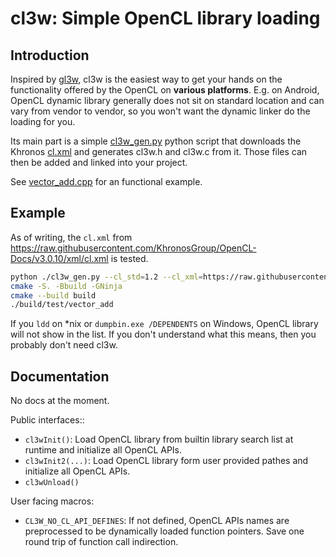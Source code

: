 # cl3w: Simple OpenCL library loading

## Introduction

Inspired by [gl3w](https://github.com/skaslev/gl3w), cl3w is the easiest way to get your hands on the functionality offered by the OpenCL on **various platforms**. E.g. on Android, OpenCL dynamic library generally does not sit on standard location and can vary from vendor to vendor, so you won't want the dynamic linker do the loading for you.

Its main part is a simple [cl3w_gen.py](./cl3w_gen.py) python script that downloads the Khronos [cl.xml](https://github.com/KhronosGroup/OpenCL-Docs/blob/main/xml/cl.xml) and generates cl3w.h and cl3w.c from it. Those files can then be added and linked into your project.

See [vector_add.cpp](test/vector_add.cpp) for an functional example.

## Example

As of writing, the `cl.xml` from https://raw.githubusercontent.com/KhronosGroup/OpenCL-Docs/v3.0.10/xml/cl.xml is tested.

```bash
python ./cl3w_gen.py --cl_std=1.2 --cl_xml=https://raw.githubusercontent.com/KhronosGroup/OpenCL-Docs/v3.0.10/xml/cl.xml
cmake -S. -Bbuild -GNinja
cmake --build build
./build/test/vector_add
```

If you `ldd` on *nix or `dumpbin.exe /DEPENDENTS` on Windows, OpenCL library will not show in the list. If you don't
understand what this means, then you probably don't need cl3w.

## Documentation

No docs at the moment.

Public interfaces::

- `cl3wInit()`: Load OpenCL library from builtin library search list at runtime and initialize all OpenCL APIs.
- `cl3wInit2(...)`: Load OpenCL library form user provided pathes and initialize all OpenCL APIs.
- `cl3wUnload()`

User facing macros:

- `CL3W_NO_CL_API_DEFINES`: If not defined, OpenCL APIs names are preprocessed to be dynamically loaded function pointers. Save one round trip of function call indirection.
